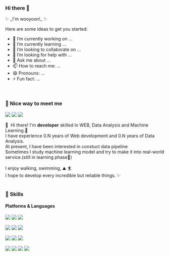 ### Hi there 👋
<p>
✨ _I'm wooyoon!_ ✨ 

Here are some ideas to get you started:

- 🔭 I’m currently working on ...
- 🌱 I’m currently learning ...
- 👯 I’m looking to collaborate on ...
- 🤔 I’m looking for help with ...
- 💬 Ask me about ...
- 📫 How to reach me: ...
- 😄 Pronouns: ...
- ⚡ Fun fact: ...

</p>

<br>

### 🤞 Nice way to meet me
<p>
  <a href="/" target="_blank"><img src="https://img.shields.io/badge/Tech_Blog-DD0B78?style=flat-square&logo=GitHub%20Sponsors&logoColor=white"/></a>
  <a href="https://www.linkedin.com" target="_blank"><img src="https://img.shields.io/badge/WooyunLee-0A66C2?style=flat-square&logo=Linkedin&logoColor=white"/></a>
  <a href="mailto:dndbs14@gmail.com" target="_blank"><img src="https://img.shields.io/badge/dndbs14@gmail.com-EA4335?style=flat-square&logo=Gmail&logoColor=white"/></a>
</p>

<p>
  👋&nbsp; Hi there! I'm <b>developer</b> skilled in WEB, Data Analysis and Machine Learning.🚀<br/>
  I have experience 0.N years of Web development and 0.N years of Data Analysis.<br/>
  At present, I have been interested in constuct data pipeline<br/>
  Sometimes I study machine learning model and try to make it into real-world service.(still in learning phase💖)<br/><br/>
  I enjoy walking, swimming,  ⛰ 🏄<br/>
  I hope to develop every incredible but reliable things. ✨ <br/><br/>
</p>


### 💪 Skills
#### Platforms & Languages
<p>
  <img src="https://img.shields.io/badge/Flask-333333?style=flat-square&logo=Flask&logoColor=white"/>
  <img src="https://img.shields.io/badge/React-61DAFB?style=flat-square&logo=React&logoColor=black"/>
  <img src="https://img.shields.io/badge/Spring-6DB33F?style=flat-square&logo=Spring&logoColor=white"/>
</p>
<p>
  <img src="https://img.shields.io/badge/Python-0769AD?style=flat-square&logo=Python&logoColor=white"/>
  <img src="https://img.shields.io/badge/javascript-F7DF1E?style=flat-square&logo=Javascript&logoColor=white"/>
  <img src="https://img.shields.io/badge/Java-3766AB?style=flat-square&logo=Java&logoColor=white"/>
</p>
<p>
  
  <img src="https://img.shields.io/badge/mysql-4479A1?style=flat-square&logo=mysql&logoColor=white">
  <img src="https://img.shields.io/badge/firebase-FFCA28?style=flat-square&logo=firebase&logoColor=white">
  <img src="https://img.shields.io/badge/linux-FCC624?style=flat-square&logo=linux&logoColor=black"> 
<p>
  <img src="https://img.shields.io/badge/github-181717?style=flat-square&logo=Github&logoColor=white"/>
  <img src="https://img.shields.io/badge/git-F05032?style=flat-square&logo=git&logoColor=white"/>
  <img src="https://img.shields.io/badge/bootstrap-7952B3?style=flat-square&logo=bootstrap&logoColor=white">
  <img src="https://img.shields.io/badge/fontawesome-339AF0?style=flat-square&logo=fontawesome&logoColor=white">
</p>
